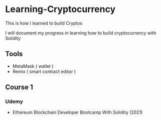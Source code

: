 # Learning-Cryptocurrency

This is how I learned to build Cryptos

I will document my progress in learning how to build cryptocurrency with Solidity
## Tools

- MetaMask ( wallet )
- Remix ( smart contract editor )
## Course 1

### Udemy

- Ethereum Blockchain Developer Bootcamp With Solidity (2021)
